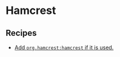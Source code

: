 # Hamcrest

## Recipes

* [Add `org.hamcrest:hamcrest` if it is used.](/reference/recipes/java/testing/hamcrest/addhamcrestifused.md)



